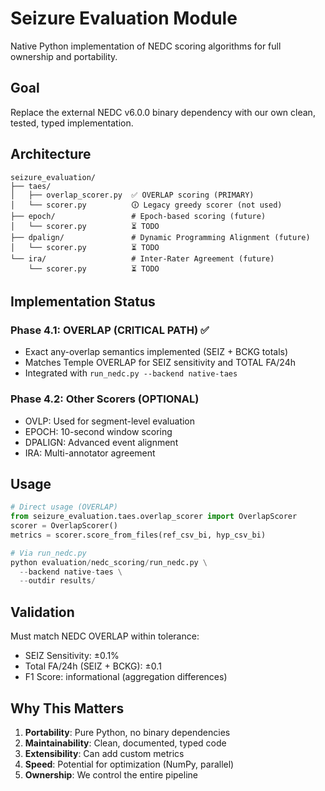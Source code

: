 # Seizure Evaluation Module

Native Python implementation of NEDC scoring algorithms for full ownership and portability.

## Goal
Replace the external NEDC v6.0.0 binary dependency with our own clean, tested, typed implementation.

## Architecture

```
seizure_evaluation/
├── taes/
│   ├── overlap_scorer.py  ✅ OVERLAP scoring (PRIMARY)
│   └── scorer.py          🛈 Legacy greedy scorer (not used)
├── epoch/                 # Epoch-based scoring (future)
│   └── scorer.py          ⏳ TODO
├── dpalign/               # Dynamic Programming Alignment (future)
│   └── scorer.py          ⏳ TODO
└── ira/                   # Inter-Rater Agreement (future)
    └── scorer.py          ⏳ TODO
```

## Implementation Status

### Phase 4.1: OVERLAP (CRITICAL PATH) ✅
- Exact any-overlap semantics implemented (SEIZ + BCKG totals)
- Matches Temple OVERLAP for SEIZ sensitivity and TOTAL FA/24h
- Integrated with `run_nedc.py --backend native-taes`

### Phase 4.2: Other Scorers (OPTIONAL)
- OVLP: Used for segment-level evaluation
- EPOCH: 10-second window scoring
- DPALIGN: Advanced event alignment
- IRA: Multi-annotator agreement

## Usage

```python
# Direct usage (OVERLAP)
from seizure_evaluation.taes.overlap_scorer import OverlapScorer
scorer = OverlapScorer()
metrics = scorer.score_from_files(ref_csv_bi, hyp_csv_bi)

# Via run_nedc.py
python evaluation/nedc_scoring/run_nedc.py \
  --backend native-taes \
  --outdir results/
```

## Validation

Must match NEDC OVERLAP within tolerance:
- SEIZ Sensitivity: ±0.1%
- Total FA/24h (SEIZ + BCKG): ±0.1
- F1 Score: informational (aggregation differences)

## Why This Matters

1. **Portability**: Pure Python, no binary dependencies
2. **Maintainability**: Clean, documented, typed code
3. **Extensibility**: Can add custom metrics
4. **Speed**: Potential for optimization (NumPy, parallel)
5. **Ownership**: We control the entire pipeline
